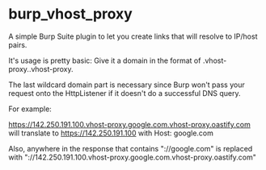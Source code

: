 # burp_vhost_proxy
A simple Burp Suite plugin to let you create links that will resolve to IP/host pairs.

It's usage is pretty basic: Give it a domain in the format of <ip>.vhost-proxy.<domain>.vhost-proxy.<some-wildcard-domain>

The last wildcard domain part is necessary since Burp won't pass your request onto the HttpListener if it doesn't do a successful DNS query.

For example:

https://142.250.191.100.vhost-proxy.google.com.vhost-proxy.oastify.com will translate to https://142.250.191.100 with Host: google.com

Also, anywhere in the response that contains "://google.com" is replaced with "://142.250.191.100.vhost-proxy.google.com.vhost-proxy.oastify.com"
